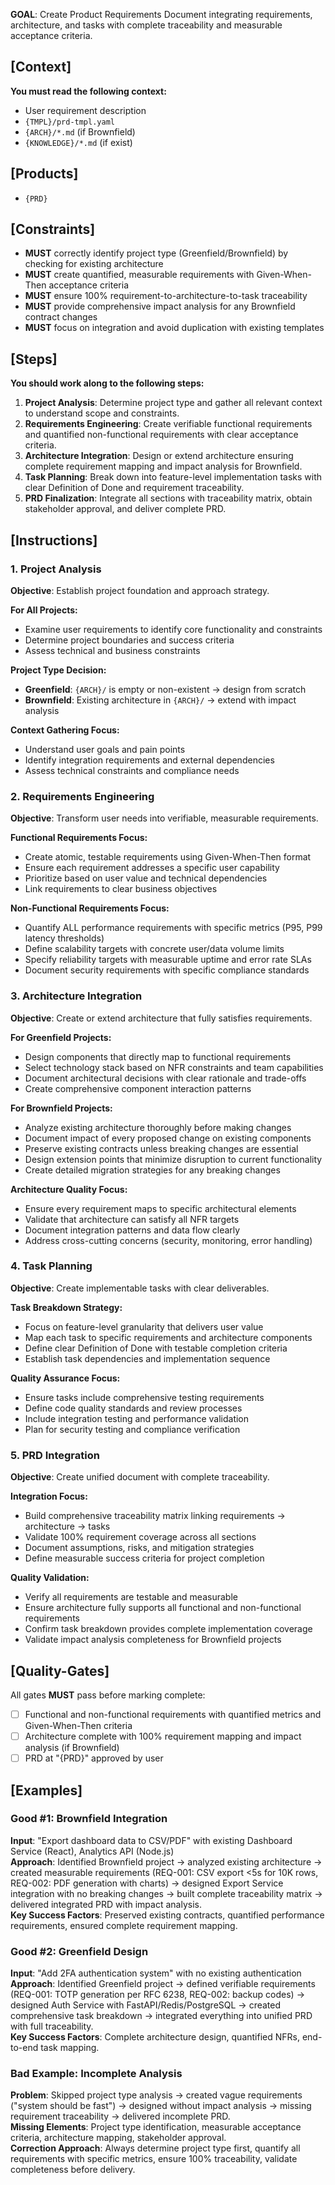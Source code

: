 **GOAL**: Create Product Requirements Document integrating requirements, architecture, and tasks with complete traceability and measurable acceptance criteria.

## [Context]
**You must read the following context:**
- User requirement description
- `{TMPL}/prd-tmpl.yaml`
- `{ARCH}/*.md` (if Brownfield)
- `{KNOWLEDGE}/*.md` (if exist)

## [Products]
- `{PRD}`

## [Constraints]
- **MUST** correctly identify project type (Greenfield/Brownfield) by checking for existing architecture
- **MUST** create quantified, measurable requirements with Given-When-Then acceptance criteria
- **MUST** ensure 100% requirement-to-architecture-to-task traceability
- **MUST** provide comprehensive impact analysis for any Brownfield contract changes
- **MUST** focus on integration and avoid duplication with existing templates

## [Steps]
**You should work along to the following steps:**
1. **Project Analysis**: Determine project type and gather all relevant context to understand scope and constraints.
2. **Requirements Engineering**: Create verifiable functional requirements and quantified non-functional requirements with clear acceptance criteria.
3. **Architecture Integration**: Design or extend architecture ensuring complete requirement mapping and impact analysis for Brownfield.
4. **Task Planning**: Break down into feature-level implementation tasks with clear Definition of Done and requirement traceability.
5. **PRD Finalization**: Integrate all sections with traceability matrix, obtain stakeholder approval, and deliver complete PRD.

## [Instructions]

### 1. Project Analysis
**Objective**: Establish project foundation and approach strategy.

**For All Projects:**
- Examine user requirements to identify core functionality and constraints
- Determine project boundaries and success criteria
- Assess technical and business constraints

**Project Type Decision:**
- **Greenfield**: `{ARCH}/` is empty or non-existent → design from scratch
- **Brownfield**: Existing architecture in `{ARCH}/` → extend with impact analysis

**Context Gathering Focus:**
- Understand user goals and pain points
- Identify integration requirements and external dependencies  
- Assess technical constraints and compliance needs

### 2. Requirements Engineering
**Objective**: Transform user needs into verifiable, measurable requirements.

**Functional Requirements Focus:**
- Create atomic, testable requirements using Given-When-Then format
- Ensure each requirement addresses a specific user capability
- Prioritize based on user value and technical dependencies
- Link requirements to clear business objectives

**Non-Functional Requirements Focus:**
- Quantify ALL performance requirements with specific metrics (P95, P99 latency thresholds)
- Define scalability targets with concrete user/data volume limits
- Specify reliability targets with measurable uptime and error rate SLAs
- Document security requirements with specific compliance standards

### 3. Architecture Integration
**Objective**: Create or extend architecture that fully satisfies requirements.

**For Greenfield Projects:**
- Design components that directly map to functional requirements
- Select technology stack based on NFR constraints and team capabilities
- Document architectural decisions with clear rationale and trade-offs
- Create comprehensive component interaction patterns

**For Brownfield Projects:**
- Analyze existing architecture thoroughly before making changes
- Document impact of every proposed change on existing components
- Preserve existing contracts unless breaking changes are essential
- Design extension points that minimize disruption to current functionality
- Create detailed migration strategies for any breaking changes

**Architecture Quality Focus:**
- Ensure every requirement maps to specific architectural elements
- Validate that architecture can satisfy all NFR targets
- Document integration patterns and data flow clearly
- Address cross-cutting concerns (security, monitoring, error handling)

### 4. Task Planning
**Objective**: Create implementable tasks with clear deliverables.

**Task Breakdown Strategy:**
- Focus on feature-level granularity that delivers user value
- Map each task to specific requirements and architecture components
- Define clear Definition of Done with testable completion criteria
- Establish task dependencies and implementation sequence

**Quality Assurance Focus:**
- Ensure tasks include comprehensive testing requirements
- Define code quality standards and review processes
- Include integration testing and performance validation
- Plan for security testing and compliance verification

### 5. PRD Integration
**Objective**: Create unified document with complete traceability.

**Integration Focus:**
- Build comprehensive traceability matrix linking requirements → architecture → tasks
- Validate 100% requirement coverage across all sections
- Document assumptions, risks, and mitigation strategies
- Define measurable success criteria for project completion

**Quality Validation:**
- Verify all requirements are testable and measurable
- Ensure architecture fully supports all functional and non-functional requirements
- Confirm task breakdown provides complete implementation coverage
- Validate impact analysis completeness for Brownfield projects

## [Quality-Gates]
All gates **MUST** pass before marking complete:
- [ ] Functional and non-functional requirements with quantified metrics and Given-When-Then criteria
- [ ] Architecture complete with 100% requirement mapping and impact analysis (if Brownfield)
- [ ] PRD at "{PRD}" approved by user

## [Examples]

### Good #1: Brownfield Integration
**Input**: "Export dashboard data to CSV/PDF" with existing Dashboard Service (React), Analytics API (Node.js)  
**Approach**: Identified Brownfield project → analyzed existing architecture → created measurable requirements (REQ-001: CSV export <5s for 10K rows, REQ-002: PDF generation with charts) → designed Export Service integration with no breaking changes → built complete traceability matrix → delivered integrated PRD with impact analysis.  
**Key Success Factors**: Preserved existing contracts, quantified performance requirements, ensured complete requirement mapping.

### Good #2: Greenfield Design
**Input**: "Add 2FA authentication system" with no existing authentication  
**Approach**: Identified Greenfield project → defined verifiable requirements (REQ-001: TOTP generation per RFC 6238, REQ-002: backup codes) → designed Auth Service with FastAPI/Redis/PostgreSQL → created comprehensive task breakdown → integrated everything into unified PRD with full traceability.  
**Key Success Factors**: Complete architecture design, quantified NFRs, end-to-end task mapping.

### Bad Example: Incomplete Analysis
**Problem**: Skipped project type analysis → created vague requirements ("system should be fast") → designed without impact analysis → missing requirement traceability → delivered incomplete PRD.  
**Missing Elements**: Project type identification, measurable acceptance criteria, architecture mapping, stakeholder approval.  
**Correction Approach**: Always determine project type first, quantify all requirements with specific metrics, ensure 100% traceability, validate completeness before delivery.
